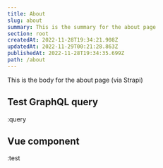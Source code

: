 ```yaml
---
title: About
slug: about
summary: This is the summary for the about page
section: root
createdAt: 2022-11-28T19:34:21.908Z
updatedAt: 2022-11-29T00:21:28.863Z
publishedAt: 2022-11-28T19:34:35.699Z
path: /about
---
```


This is the body for the about page (via Strapi)

## Test GraphQL query

:query

## Vue component

:test

